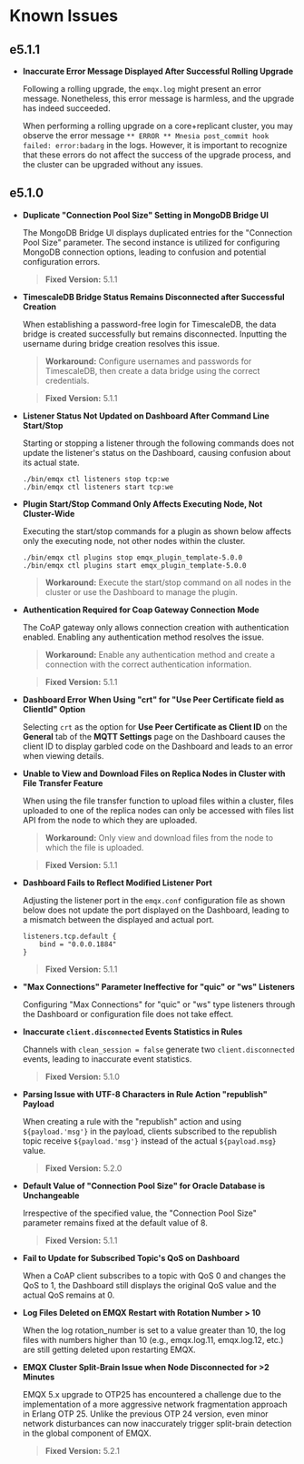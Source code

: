 # Known Issues

## e5.1.1

- **Inaccurate Error Message Displayed After Successful Rolling Upgrade**

  Following a rolling upgrade, the `emqx.log` might present an error message. Nonetheless, this error message is harmless, and the upgrade has indeed succeeded.

  When performing a rolling upgrade on a core+replicant cluster, you may observe the error message `** ERROR ** Mnesia post_commit hook failed: error:badarg` in the logs. However, it is important to recognize that these errors do not affect the success of the upgrade process, and the cluster can be upgraded without any issues.

## e5.1.0

- **Duplicate "Connection Pool Size" Setting in MongoDB Bridge UI**

  The MongoDB Bridge UI displays duplicated entries for the "Connection Pool Size" parameter. The second instance is utilized for configuring MongoDB connection options, leading to confusion and potential configuration errors.

  > **Fixed Version:** 5.1.1

- **TimescaleDB Bridge Status Remains Disconnected after Successful Creation**

  When establishing a password-free login for TimescaleDB, the data bridge is created successfully but remains disconnected. Inputting the username during bridge creation resolves this issue.

  > **Workaround:**
  > Configure usernames and passwords for TimescaleDB, then create a data bridge using the correct credentials.

  > **Fixed Version:** 5.1.1

- **Listener Status Not Updated on Dashboard After Command Line Start/Stop**

  Starting or stopping a listener through the following commands does not update the listener's status on the Dashboard, causing confusion about its actual state.

  ```
  ./bin/emqx ctl listeners stop tcp:we
  ./bin/emqx ctl listeners start tcp:we
  ```

- **Plugin Start/Stop Command Only Affects Executing Node, Not Cluster-Wide**

  Executing the start/stop commands for a plugin as shown below affects only the executing node, not other nodes within the cluster.

  ```
  ./bin/emqx ctl plugins stop emqx_plugin_template-5.0.0
  ./bin/emqx ctl plugins start emqx_plugin_template-5.0.0
  ```

  > **Workaround:**
  > Execute the start/stop command on all nodes in the cluster or use the Dashboard to manage the plugin.

- **Authentication Required for Coap Gateway Connection Mode**

  The CoAP gateway only allows connection creation with authentication enabled. Enabling any authentication method resolves the issue.

  > **Workaround:**
  > Enable any authentication method and create a connection with the correct authentication information.

  > **Fixed Version:** 5.1.1

- **Dashboard Error When Using "crt" for "Use Peer Certificate field as ClientId" Option**

  Selecting `crt` as the option for **Use Peer Certificate as Client ID** on the **General** tab of the **MQTT Settings** page on the Dashboard causes the client ID to display garbled code on the Dashboard and leads to an error when viewing details.

- **Unable to View and Download Files on Replica Nodes in Cluster with File Transfer Feature**

  When using the file transfer function to upload files within a cluster, files uploaded to one of the replica nodes can only be accessed with files list API from the node to which they are uploaded.

  > **Workaround:**
  > Only view and download files from the node to which the file is uploaded.

  > **Fixed Version:** 5.1.1

- **Dashboard Fails to Reflect Modified Listener Port**

  Adjusting the listener port in the `emqx.conf` configuration file as shown below does not update the port displayed on the Dashboard, leading to a mismatch between the displayed and actual port.

  ```
  listeners.tcp.default {
      bind = "0.0.0.1884"
  }
  ```

  > **Fixed Version:** 5.1.1

- **"Max Connections" Parameter Ineffective for "quic" or "ws" Listeners**

  Configuring "Max Connections" for "quic" or "ws" type listeners through the Dashboard or configuration file does not take effect.

- **Inaccurate `client.disconnected` Events Statistics in Rules**

  Channels with `clean_session = false` generate two `client.disconnected` events, leading to inaccurate event statistics.

  > **Fixed Version:** 5.1.0

- **Parsing Issue with UTF-8 Characters in Rule Action "republish" Payload**

  When creating a rule with the "republish" action and using `${payload.'msg'}` in the payload, clients subscribed to the republish topic receive `${payload.'msg'}` instead of the actual `${payload.msg}` value.

  > **Fixed Version:** 5.2.0

- **Default Value of "Connection Pool Size" for Oracle Database is Unchangeable**

  Irrespective of the specified value, the "Connection Pool Size" parameter remains fixed at the default value of 8.

  > **Fixed Version:** 5.1.1

- **Fail to Update for Subscribed Topic's QoS on Dashboard**

  When a CoAP client subscribes to a topic with QoS 0 and changes the QoS to 1, the Dashboard still displays the original QoS value and the actual QoS remains at 0.

- **Log Files Deleted on EMQX Restart with Rotation Number > 10**

  When the log rotation_number is set to a value greater than 10, the log files with numbers higher than 10 (e.g., emqx.log.11, emqx.log.12, etc.) are still getting deleted upon restarting EMQX.

- **EMQX Cluster Split-Brain Issue when Node Disconnected for >2 Minutes**

  EMQX 5.x upgrade to OTP25 has encountered a challenge due to the implementation of a more aggressive network fragmentation approach in Erlang OTP 25. Unlike the previous OTP 24 version, even minor network disturbances can now inaccurately trigger split-brain detection in the global component of EMQX.

  > **Fixed Version:** 5.2.1
